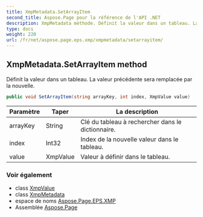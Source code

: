 ```yaml
---
title: XmpMetadata.SetArrayItem
second_title: Aspose.Page pour la référence de l'API .NET
description: XmpMetadata méthode. Définit la valeur dans un tableau. La valeur précédente sera remplacée par la nouvelle.
type: docs
weight: 220
url: /fr/net/aspose.page.eps.xmp/xmpmetadata/setarrayitem/
---
```

## XmpMetadata.SetArrayItem method

Définit la valeur dans un tableau. La valeur précédente sera remplacée par la nouvelle.

```csharp
public void SetArrayItem(string arrayKey, int index, XmpValue value)
```

| Paramètre | Taper | La description |
| --- | --- | --- |
| arrayKey | String | Clé du tableau à rechercher dans le dictionnaire. |
| index | Int32 | Index de la nouvelle valeur dans le tableau. |
| value | XmpValue | Valeur à définir dans le tableau. |

### Voir également

* class [XmpValue](../../xmpvalue/)
* class [XmpMetadata](../)
* espace de noms [Aspose.Page.EPS.XMP](../../xmpmetadata/)
* Assemblée [Aspose.Page](../../../)


